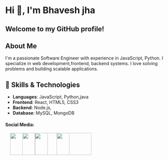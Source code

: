 # Hi 👋, I'm Bhavesh jha 

## Welcome to my GitHub profile!

## About Me
I'm a passionate Software Engineer with experience in  JavaScript, Python. I specialize in  web development,frontend, backend systems. I love solving problems and building scalable applications.

## 🚀 Skills & Technologies
- **Languages**: JavaScript, Python,java
- **Frontend**: React, HTML5, CSS3
- **Backend**: Node.js,
- **Database**: MySQL, MongoDB

#### Social Media:





<a href="https://x.com/jhabhavesh20?s=09" style="display: inline-block; margin-left: 15px;">
  <img src="https://github.com/user-attachments/assets/6b8e51df-59ee-49c0-a1e4-fdef3ca35afc" width="80" height="70">
</a>
<a href="bhaveshkumarjha4@gmail.com" style="display: inline-block; margin-left: -45px; left-margin:45px;">
  <img src="https://github.com/user-attachments/assets/3ca1002b-a02f-4182-a2b8-011f7de30b70" width="80" height="70">
</a>
<a href="bhaveshkumarjha4@gmail.com" style="display: inline-block; margin-left: -45px; left-margin:45px;">
  <img src="https://github.com/user-attachments/assets/9018ae5f-7091-4a3b-95a0-46ab4f764e2d" width="110" height="70">
</a>
<a href="bhaveshkumarjha4@gmail.com" style="display: inline-block; margin-left: -45px; left-margin:45px;">
  <img src="https://github.com/user-attachments/assets/8d163b52-4389-415e-bb34-50750964ace9" width="110" height="70">
</a>
